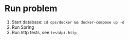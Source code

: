 # Run problem

1. Start database: `cd ops/docker && docker-compose up -d`
2. Run Spring
3. Run http tests, see `testApi.http`
